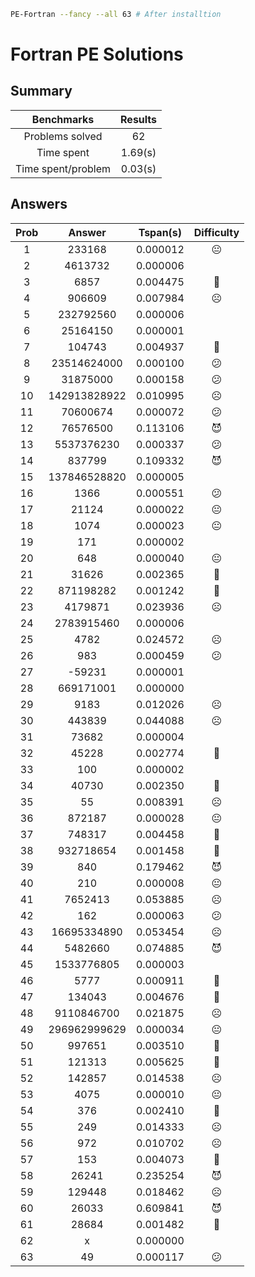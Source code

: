 ```bash
PE-Fortran --fancy --all 63 # After installtion
```

# Fortran PE Solutions

## Summary

|Benchmarks|Results|
|:----:|:----:|
|Problems solved|  62|
|Time spent|     1.69(s)|
|Time spent/problem|     0.03(s)|

## Answers

|Prob|Answer|Tspan(s)|Difficulty|
|:----:|:----:|:----:|:----:|
|     1|              233168|  0.000012|:neutral_face:           |
|     2|             4613732|  0.000006|                         |
|     3|                6857|  0.004475|:slightly_frowning_face: |
|     4|              906609|  0.007984|:frowning_face:          |
|     5|           232792560|  0.000006|                         |
|     6|            25164150|  0.000001|                         |
|     7|              104743|  0.004937|:slightly_frowning_face: |
|     8|         23514624000|  0.000100|:confused:               |
|     9|            31875000|  0.000158|:confused:               |
|    10|        142913828922|  0.010995|:frowning_face:          |
|    11|            70600674|  0.000072|:confused:               |
|    12|            76576500|  0.113106|:smiling_imp:            |
|    13|          5537376230|  0.000337|:confused:               |
|    14|              837799|  0.109332|:smiling_imp:            |
|    15|        137846528820|  0.000005|                         |
|    16|                1366|  0.000551|:confused:               |
|    17|               21124|  0.000022|:neutral_face:           |
|    18|                1074|  0.000023|:neutral_face:           |
|    19|                 171|  0.000002|                         |
|    20|                 648|  0.000040|:neutral_face:           |
|    21|               31626|  0.002365|:slightly_frowning_face: |
|    22|           871198282|  0.001242|:slightly_frowning_face: |
|    23|             4179871|  0.023936|:frowning_face:          |
|    24|          2783915460|  0.000006|                         |
|    25|                4782|  0.024572|:frowning_face:          |
|    26|                 983|  0.000459|:confused:               |
|    27|              -59231|  0.000001|                         |
|    28|           669171001|  0.000000|                         |
|    29|                9183|  0.012026|:frowning_face:          |
|    30|              443839|  0.044088|:frowning_face:          |
|    31|               73682|  0.000004|                         |
|    32|               45228|  0.002774|:slightly_frowning_face: |
|    33|                 100|  0.000002|                         |
|    34|               40730|  0.002350|:slightly_frowning_face: |
|    35|                  55|  0.008391|:frowning_face:          |
|    36|              872187|  0.000028|:neutral_face:           |
|    37|              748317|  0.004458|:slightly_frowning_face: |
|    38|           932718654|  0.001458|:slightly_frowning_face: |
|    39|                 840|  0.179462|:smiling_imp:            |
|    40|                 210|  0.000008|:neutral_face:           |
|    41|             7652413|  0.053885|:frowning_face:          |
|    42|                 162|  0.000063|:confused:               |
|    43|         16695334890|  0.053454|:frowning_face:          |
|    44|             5482660|  0.074885|:smiling_imp:            |
|    45|          1533776805|  0.000003|                         |
|    46|                5777|  0.000911|:slightly_frowning_face: |
|    47|              134043|  0.004676|:slightly_frowning_face: |
|    48|          9110846700|  0.021875|:frowning_face:          |
|    49|        296962999629|  0.000034|:neutral_face:           |
|    50|              997651|  0.003510|:slightly_frowning_face: |
|    51|              121313|  0.005625|:slightly_frowning_face: |
|    52|              142857|  0.014538|:frowning_face:          |
|    53|                4075|  0.000010|:neutral_face:           |
|    54|                 376|  0.002410|:slightly_frowning_face: |
|    55|                 249|  0.014333|:frowning_face:          |
|    56|                 972|  0.010702|:frowning_face:          |
|    57|                 153|  0.004073|:slightly_frowning_face: |
|    58|               26241|  0.235254|:smiling_imp:            |
|    59|              129448|  0.018462|:frowning_face:          |
|    60|               26033|  0.609841|:smiling_imp:            |
|    61|               28684|  0.001482|:slightly_frowning_face: |
|    62|                   x|  0.000000|                         |
|    63|                  49|  0.000117|:confused:               |
